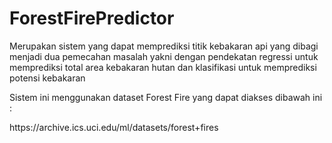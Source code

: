 # ForestFirePredictor
<p> Merupakan sistem yang dapat memprediksi titik kebakaran api yang dibagi menjadi dua pemecahan masalah yakni dengan pendekatan regressi untuk memprediksi total area kebakaran hutan dan klasifikasi untuk memprediksi potensi kebakaran </p>
<p> Sistem ini menggunakan dataset Forest Fire yang dapat diakses dibawah ini : </p>
<p> https://archive.ics.uci.edu/ml/datasets/forest+fires </p>
